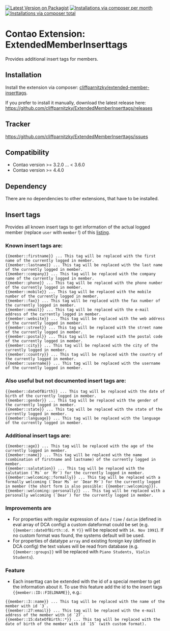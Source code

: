 [![Latest Version on Packagist](http://img.shields.io/packagist/v/cliffparnitzky/extended-member-inserttags.svg?style=flat)](https://packagist.org/packages/cliffparnitzky/extended-member-inserttags)
[![Installations via composer per month](http://img.shields.io/packagist/dm/cliffparnitzky/extended-member-inserttags.svg?style=flat)](https://packagist.org/packages/cliffparnitzky/extended-member-inserttags)
[![Installations via composer total](http://img.shields.io/packagist/dt/cliffparnitzky/extended-member-inserttags.svg?style=flat)](https://packagist.org/packages/cliffparnitzky/extended-member-inserttags)

Contao Extension: ExtendedMemberInserttags
==========================================

Provides additional insert tags for members.


Installation
------------

Install the extension via composer: [cliffparnitzky/extended-member-inserttags](https://packagist.org/packages/cliffparnitzky/extended-member-inserttags).

If you prefer to install it manually, download the latest release here: https://github.com/cliffparnitzky/ExtendedMemberInserttags/releases


Tracker
-------

https://github.com/cliffparnitzky/ExtendedMemberInserttags/issues


Compatibility
-------------

- Contao version >= 3.2.0 ... <  3.6.0
- Contao version >= 4.4.0


Dependency
----------

There are no dependencies to other extensions, that have to be installed.


Insert tags
-----------

Provides all known insert tags to get information of the actual logged member (replace `user` with `member` !) of this [listing](http://contao.org/en/insert-tags.html#user-properties).

### Known insert tags are:

~~~~
{{member::firstname}} ... This tag will be replaced with the first name of the currently logged in member.
{{member::lastname}} ... This tag will be replaced with the last name of the currently logged in member.
{{member::company}} ... This tag will be replaced with the company name of the currently logged in member.
{{member::phone}} ... This tag will be replaced with the phone number of the currently logged in member.
{{member::mobile}} ... This tag will be replaced with the mobile number of the currently logged in member.
{{member::fax}} ... This tag will be replaced with the fax number of the currently logged in member.
{{member::email}} ... This tag will be replaced with the e-mail address of the currently logged in member.
{{member::website}} ... This tag will be replaced with the web address of the currently logged in member.
{{member::street}} ... This tag will be replaced with the street name of the currently logged in member.
{{member::postal}} ... This tag will be replaced with the postal code of the currently logged in member.
{{member::city}} ... This tag will be replaced with the city of the currently logged in member.
{{member::country}} ... This tag will be replaced with the country of the currently logged in member.
{{member::username}} ... This tag will be replaced with the username of the currently logged in member.
~~~~

### Also useful but not documented insert tags are:

~~~~
{{member::dateOfBirth}} ... This tag will be replaced with the date of birth of the currently logged in member.
{{member::gender}} ... This tag will be replaced with the gender of the currently logged in member.
{{member::state}} ... This tag will be replaced with the state of the currently logged in member.
{{member::language}} ... This tag will be replaced with the language of the currently logged in member.
~~~~

### Additional insert tags are:

~~~~
{{member::age}} ... This tag will be replaced with the age of the currently logged in member.
{{member::name}} ... This tag will be replaced with the name (combination of firstname and lastname) of the currently logged in member.
{{member::salutation}} ... This tag will be replaced with the salutation (`Ms` or `Mr`) for the currently logged in member.
{{member::welcoming::formally}} ... This tag will be replaced with a formally welcoming (`Dear Ms` or `Dear Mr`) for the currently logged in member (the short form is also possible: {{member::welcoming}}).
{{member::welcoming::personally}} ... This tag will be replaced with a personally welcoming (`Dear`) for the currently logged in member.
~~~~

### Improvements are

- For properties with regular expression of `date` / `time` / `datim` (defined in eval array of DCA config) a custom dateformat could be set (e.g. `{{member::dateOfBirth::d. M Y}}` will be replaced with `14. Nov 1991`). If no custom format was found, the systems default will be used.
- For properties of datatype `array` and existing foreign key (defined in DCA config) the text values will be read from database (e.g. `{{member::groups}}` will be replaced with `Piano Students, Violin Students`).

### Feature

* Each inserttag can be extended with the id of a special member to get the information about it. To use this feature add the id to the insert tags `{{member::ID::FIELDNAME}}`, e.g.:

~~~~
{{member::3::name}} ... This tag will be replaced with the name of the member with id `3`.
{{member::27:email}} ... This tag will be replaced with the e-mail address of the member with id `27`.
{{member::15:dateOfBirth::*}} ... This tag will be replaced with the date of birth of the member with id `15` (with custom format).
~~~~